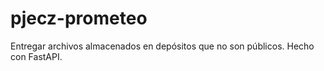 # pjecz-prometeo

Entregar archivos almacenados en depósitos que no son públicos. Hecho con FastAPI.
